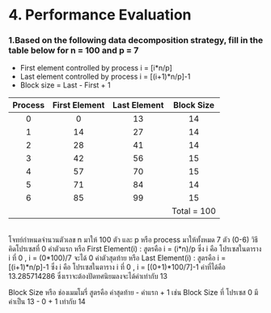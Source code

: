 # 4. Performance Evaluation

### 1.Based on the following data decomposition strategy, fill in the table below for n = 100 and p = 7

- First element controlled by process i = [i*n/p]
- Last element controlled by process i = [(i+1)*n/p]-1
- Block size = Last - First + 1

| Process | First Element  |Last Element| Block Size|
|:---:|:---:|:---:|:---:|
|0|0|13|14|
|1|14|27|14|
|2|28|41|14|
|3|42|56|15|
|4|57|70|15|
|5|71|84|14|
|6|85|99|15|
||||Total = 100|
<br>
โจทย์กำหนดจำนวนตัวเลข n มาให้ 100 ตัว และ p หรือ process มาให้ทั้งหมด 7 ตัว (0-6)
วิธีคิดโปรเซสที่ 0
ค่าตัวแรก หรือ First Element(i) : สูตรคือ i = (i*n)/p ซึ่ง i คือ โปรเซสในตาราง
i ที่ 0 , i = (0*100)/7 จะได้ 0 
ค่าตัวสุดท้าย หรือ Last Element(i) : สูตรคือ i = [(i+1)*n/p]-1 ซึ่ง i คือ โปรเซสในตาราง
i ที่ 0 , i = [(0+1)*100/7]-1 ค่าที่ได้คือ 13.285714286 ซึ่งเราจะต้องปัดทศนิยมลงจะได้ค่าเท่ากับ 13

Block Size หรือ ช่องเมมโมรี่ สูตรคือ ค่าสุดท้าย - ค่าแรก + 1
เช่น Block Size ที่ โปรเซส 0 มีค่าเป็น 13 - 0 + 1 เท่ากับ 14
